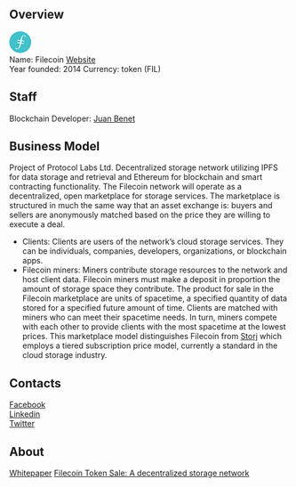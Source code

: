 ## Overview
![ logo](../projects/logo/filecoin.png)  
Name:  Filecoin
[Website](https://filecoin.io/)   
Year founded:  2014
Currency: token (FIL)	 
## Staff 
Blockchain Developer: [Juan Benet](../people/juan_benet.md)  
## Business Model
Project of Protocol Labs Ltd.
 Decentralized storage network utilizing IPFS for data storage and retrieval and Ethereum for blockchain and smart contracting functionality. The Filecoin network will operate as a decentralized, open marketplace for storage services. The marketplace is structured in much the same way that an asset exchange is: buyers and sellers are anonymously matched based on the price they are willing to execute a deal.
 * Clients: Clients are users of the network’s cloud storage services. They can be individuals, companies, developers, organizations, or blockchain apps.
* Filecoin miners: Miners contribute storage resources to the network and host client data. Filecoin miners must make a deposit in proportion the amount of storage space they contribute.
The product for sale in the Filecoin marketplace are units of spacetime, a specified quantity of data stored for a specified future amount of time. Clients are matched with miners who can meet their spacetime needs. In turn, miners compete with each other to provide clients with the most spacetime at the lowest prices. This marketplace model distinguishes Filecoin from [Storj](storj.md) which employs a tiered subscription price model, currently a standard in the cloud storage industry.
## Contacts  
[Facebook](https://www.facebook.com/protocollabs)     
[Linkedin](https://www.linkedin.com/company-beta/16181958)  
[Twitter](https://twitter.com/protocollabs)   
  
## About 
[Whitepaper](https://filecoin.io/filecoin.pdf)
[Filecoin Token Sale: A decentralized storage network](https://www.smithandcrown.com/sale/filecoin-token-sale-a-decentralized-storage-network/)